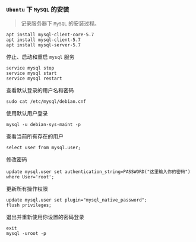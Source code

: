### `Ubuntu` 下 `MySQL` 的安装

> 记录服务器下 `MySQL` 的安装过程。

<!-- more -->

```shell
apt install mysql-client-core-5.7
apt install mysql-client-5.7
apt install mysql-server-5.7
```

停止、启动和重启 `mysql` 服务

```shell
service mysql stop
service mysql start
service mysql restart
```

查看默认登录的用户名和密码

```shell
sudo cat /etc/mysql/debian.cnf
```

使用默认用户登录

```shell
mysql -u debian-sys-maint -p
```

查看当前所有存在的用户

```shell
select user from mysql.user;
```

修改密码

```shell
update mysql.user set authentication_string=PASSWORD("这里输入你的密码") where User='root';
```

更新所有操作权限

```shell
update mysql.user set plugin="mysql_native_password";
flush privileges;
```

退出并重新使用你设置的密码登录

```shell
exit
mysql -uroot -p
```
